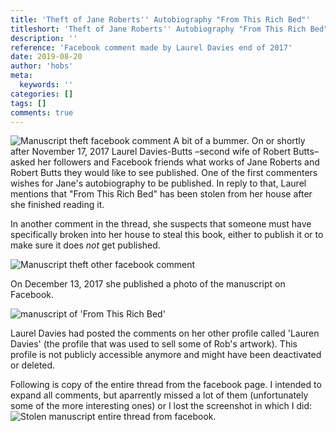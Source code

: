 ```yaml
---
title: 'Theft of Jane Roberts'' Autobiography "From This Rich Bed"'
titleshort: 'Theft of Jane Roberts'' Autobiography "From This Rich Bed"'
description: ''
reference: 'Facebook comment made by Laurel Davies end of 2017'
date: 2019-08-20
author: 'hobs'
meta:
  keywords: ''
categories: []
tags: []
comments: true
---
```

![Manuscript theft facebook comment](/assets/archive/theft-of-jane-roberts-autobiography-from-this-rich-bed/img/stolen-manuscript-first-mention.jpg)
A bit of a bummer. On or shortly after November 17, 2017 Laurel Davies-Butts –second wife of Robert Butts– asked her followers and Facebook friends what works of Jane Roberts and Robert Butts they would like to see published. One of the first commenters wishes for Jane's autobiography to be published. In reply to that, Laurel mentions that "From This Rich Bed" has been stolen from her house after she finished reading it.

In another comment in the thread, she suspects that someone must have specifically broken into her house to steal this book, either to publish it or to make sure it does _not_ get published.

![Manuscript theft other facebook comment](/assets/archive/theft-of-jane-roberts-autobiography-from-this-rich-bed/img/stolen-book-screenshot-2.jpg)

On December 13, 2017 she published a photo of the manuscript on Facebook.

![manuscript of 'From This Rich Bed'](/assets/archive/theft-of-jane-roberts-autobiography-from-this-rich-bed/img/from-this-rich-bed-manuscript1.jpg)

 Laurel Davies had posted the comments on her other profile called 'Lauren Davies' (the profile that was used to sell some of Rob's artwork). This profile is not publicly accessible anymore and might have been deactivated or deleted.

Following is copy of the entire thread from the facebook page. I intended to expand all comments, but aparrently missed a lot of them (unfortunately some of the more interesting ones) or I lost the screenshot in which I did:
![Stolen manuscript entire thread from facebook](/assets/archive/theft-of-jane-roberts-autobiography-from-this-rich-bed/img/stolen-manuscript-entire-thread-facebook.jpg).
